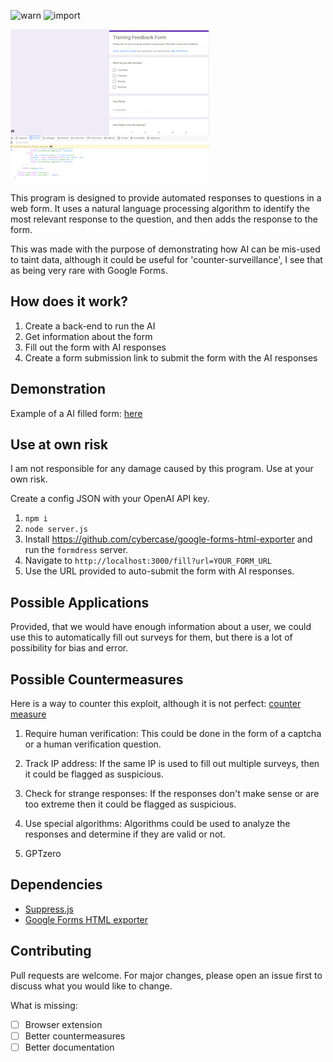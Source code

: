 ![warn](https://img.shields.io/badge/Warning-Use%20at%20your%20own%20risk-critical)
![import](https://img.shields.io/badge/Important-Educational%20purposes%20only-success)

![demo](./demo.gif)


This program is designed to provide automated responses to questions in a web form. It uses a natural language processing algorithm to identify the most relevant response to the question, and then adds the response to the form.

This was made with the purpose of demonstrating how AI can be mis-used to taint data, although it could be useful for 'counter-surveillance', I see that as being very rare with Google Forms.

## How does it work?

1. Create a back-end to run the AI
2. Get information about the form
3. Fill out the form with AI responses
4. Create a form submission link to submit the form with the AI responses


## Demonstration
Example of a AI filled form: [here](https://docs.google.com/forms/d/e/1FAIpQLSemU-4ioUNbzFGoez0IRhlDhXn1nJTCMYjwABPpu_791uGjLA/viewform?entry.338786870=Running&entry.74844216=It+went+great%21&entry.681263853=1&entry.977816212=The+personalized+coaching+provided+by+the+program+is+designed+to+meet+the+needs+of+the+individual%2C+providing+tailored+guidance+and+advice+to+help+them+reach+their+goals.&entry.1435055104=Strength+training+exercises+include+squats%2C+deadlifts%2C+shoulder+presses%2C+lunges%2C+bench+presses%2C+bicep+curls%2C+tricep+extensions%2C+and+rows.&entry.1216507634=Push-ups%2C+sit-ups%2C+jumping+jacks%2C+burpees%2C+lunges%2C+planks%2C+squats%2C+mountain+climbers%2C+crunches%2C+jumping+rope&entry.501898826=Overall%2C+it+was+excellent)

## Use at own risk
I am not responsible for any damage caused by this program. Use at your own risk.

Create a config JSON with your OpenAI API key.

1. `npm i`
2. `node server.js`
3. Install https://github.com/cybercase/google-forms-html-exporter and run the `formdress` server.
4. Navigate to `http://localhost:3000/fill?url=YOUR_FORM_URL`
5. Use the URL provided to auto-submit the form with AI responses.



## Possible Applications
Provided, that we would have enough information about a user, we could use this to automatically fill out surveys for them, but there is a lot of possibility for bias and error.

## Possible Countermeasures

Here is a way to counter this exploit, although it is not perfect: [counter measure](./counter_measure_1.md)

1. Require human verification: This could be done in the form of a captcha or a human verification question.

2. Track IP address: If the same IP is used to fill out multiple surveys, then it could be flagged as suspicious.

3. Check for strange responses: If the responses don't make sense or are too extreme then it could be flagged as suspicious.

4. Use special algorithms: Algorithms could be used to analyze the responses and determine if they are valid or not.

5. GPTzero


## Dependencies
* [Suppress.js](https://github.com/velocitatem/suppress)
* [Google Forms HTML exporter](https://github.com/cybercase/google-forms-html-exporter)

## Contributing
Pull requests are welcome. For major changes, please open an issue first to discuss what you would like to change.

What is missing:
* [ ] Browser extension
* [ ] Better countermeasures
* [ ] Better documentation
